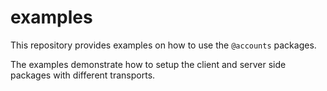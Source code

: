# examples

This repository provides examples on how to use the `@accounts` packages.

The examples demonstrate how to setup the client and server side packages with different transports.

 
